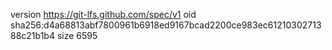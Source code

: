 version https://git-lfs.github.com/spec/v1
oid sha256:d4a68813abf7800961b6918ed9167bcad2200ce983ec6121030271388c21b1b4
size 6595
